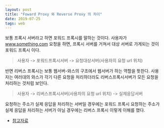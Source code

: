 ```yaml
---
layout: post
title: "Foward Proxy 와 Reverse Proxy 의 차이"
date: 2019-07-25
tags: web
---
```


보통 프록시 서버라고 하면 포워드 프록시를 말하는 것이다.
사용자가 www.something.com 요청을 하면, 프록시 서버를 거쳐서 대상 서버로 가게되는 것이 포워드 프록시 이다.
> 사용자 -> 포워드프록시서버 -> 요청대상서버(사용자의 요청 url 위치)

반면 리버스 프록시는 보통 웹서버-와스의 구조에서 웹서버가 하는 역할을 뜻한다.
사용자는 여러대의 와스가 각기 다른 요청을 처리하더라도 리버스프록시서버가 모든 요청을 처리하는 것처럼 보인다.

> 사용자 -> 리버스프록시서버(사용자의 요청 url 위치) -> 실제응답서버

요청하는 주소가 실제 응답을 처리하는 서버일 경우에는 포워드 프록시
요청하는 주소가 실제 응답을 처리하는 서버가 아닐 경우에는 리버스 프록시
이렇게 이해를 했다.

- [참고자료](https://juyoung-1008.tistory.com/10?category=682608)
